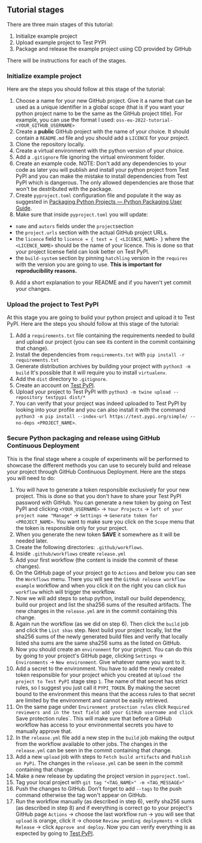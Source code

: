 ## Tutorial stages
There are three main stages of this tutorial:

1. Initialize example project
2. Upload example project to Test PYPI
3. Package and release the example project using CD provided by GitHub

There will be instructions for each of the stages.

### Initialize example project

Here are the steps you should follow at this stage of the tutorial:
1. Choose a name for your new GitHub project. Give it a name that can be used as a
unique identifier in a global scope (that is if you want your python project
name to be the same as the GitHub project title). For example, you can use
the format I used: `oss-eu-2022-tutorial-<YOUR_GITHUB_USERNAME>`
1. Create a **public** GitHub project with the name of your choice. It should
contain a `README.md` file and you should add a `LICENCE` for your project.
3. Clone the repository locally.
4. Create a virtual environment with the python version of your choice.
5. Add a `.gitignore` file ignoring the virtual environment folder.
6. Create an example code. NOTE: Don't add any dependencies to your code as
later you will publish and install your python project from Test PyPI and you
can make the mistake to install dependencies from Test PyPI which is dangerous.
The only allowed dependencies are those that won't be destributed with the
package.
7. Create `pyproject.toml` configuration file and populate it the way as
suggested in [Packaging Python Projects — Python Packaging User Guide](https://packaging.python.org/en/latest/tutorials/packaging-projects/).
8. Make sure that inside `pyproject.toml` you will update:
- `name` and `autors` fields under the `project`section
- the `project.urls` section with the actual GitHub project URLs.
- the `licence` field to
`licence = { text = { <LICENCE_NAME> }` where the `<LICENCE_NAME>` should be the
name of your licence. This is done so that your project license field can look
better on Test PyPI.
- the `build-system` section by pinning `hatchling` version in the `requires` with
the version you are going to use. **This is important for reproducibility reasons.**
9.  Add a short explanation to your README and if you haven't yet commit your
changes.

### Upload the project to Test PyPI

At this stage you are going to build your python project and upload it to Test PyPI.
Here are the steps you should follow at this stage of the tutorial:
1. Add a `requirements.txt` file containing the requirements needed to build
and upload our project (you can see its content in the commit containing that
change).
2. Install the dependencies from `requirements.txt` with `pip install -r requirements.txt`
3. Generate distribution archives by building your project with `python3 -m build`
It's possible that it will require you to install `virtualenv`.
4. Add the `dist` directory to `.gitignore`.
5. Create an account on [Test PyPI](https://test.pypi.org/).
6. Upload your project to Test PyPI with `python3 -m twine upload --repository testpypi dist/*`
7. You can verify that your project was indeed uploaded to Test PyPI by looking
into your profile and you can also install it with the command
`python3 -m pip install --index-url https://test.pypi.org/simple/ --no-deps <PROJECT_NAME>`.

### Secure Python packaging and release using GitHub Continuous Deployment

This is the final stage where a couple of experiments will be performed to showcase
the different methods you can use to securely build and release your project
through GitHub Continuous Deployment.
Here are the steps you will need to do:
1. You will have to generate a token responsible exclusively for your new project.
This is done so that you don't have to share your Test PyPI password with
GitHub. You can generate a new token by going on Test PyPI and clicking
`<YOUR_USERNAME>` -> `Your Projects` -> `left of your project name "Manage"` -> `Settings`
-> `Generate token for <PROJECT_NAME>`. You want to make sure you click on the `Scope`
menu that the token is responsible only for your project.
2. When you generate the new token **SAVE** it somewhere as it will be needed later.
3. Create the following directories: `.github/workflows`.
4. Inside `.github/workflows` create `release.yml`
5. Add your first workflow (the content is inside the commit of these changes).
6. On the GitHub page of your project go to `Actions` and below you can see the
`Workflows` menu. There you will see the `GitHub release workflow example` workflow
and when you click it on the right you can click `Run workflow` which will trigger
the workflow.
7. Now we will add steps to setup python, install our build dependency, build
our project and list the sha256 sums of the resulted artifacts. The new changes
in the `release.yml` are in the commit containing this change.
8. Again run the workflow (as we did on step 6). Then click the `build` job and
click the `List shas` step. Next build your project locally, list the sha256 sums
of the newly generated build files and verify that locally listed sha sums are
the same sha256 sums as the listed on GitHub.
9. Now you should create an `environment` for your project. You can do this by
going to your project's GitHub page, clicking `Settings` -> `Environments`
-> `New environment`. Give whatever name you want to it.
10. Add a secret to the environment. You have to add the newly created token
responsible for your project which you created at `Upload the project to Test PyPI`
stage step `1`. The name of that secret has strict rules, so I suggest you just
call it `PYPI_TOKEN`. By making the secret bound to the environment this means
that the access rules to that secret are limited by the environment and cannot
be easily retrieved.
11. On the same page under `Environment protection rules` click `Required
reviewers and in the text field add your GitHub username and click
`Save protection rules`. This will make sure that before a GitHub workflow has
access to your environmental secrets you have to manually approve that.
12. In the `release.yml` file add a new step in the `build` job making the output
from the workflow available to other jobs. The changes in the `release.yml` can
be seen in the commit containing that change.
13. Add a new `upload` job with steps to `Fetch build artifacts` and
`Publish on PyPi`. The changes in the `release.yml` can
be seen in the commit containing that change.
14. Make a new release by updating the project version in `pyproject.toml`.
15. Tag your local project with `git tag "<TAG_NAME>" -m <TAG_MESSAGE>"`
16. Push the changes to GitHub. Don't forget to add `--tags` to the push command
otherwise the tag won't appear on GitHub.
17. Run the workflow manually (as described in step 6), verify sha256 sums (as
described in step 8) and if everything is correct go to your project's GitHub page
`Actions` -> choose the last workflow run -> you will see that `upload` is orange, click it ->
choose `Review pending deployments` -> click `Release` -> click `Approve and deploy`.
Now you can verify everything is as expected by going to [Test PyPI](https://test.pypi.org/).
